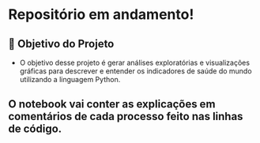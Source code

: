 # Repositório em andamento!

## 📖 Objetivo do Projeto

* O objetivo desse projeto é gerar análises exploratórias e visualizações gráficas para descrever e entender os indicadores de saúde do mundo utilizando a linguagem Python. 

## O notebook vai conter as explicações em comentários de cada processo feito nas linhas de código.
